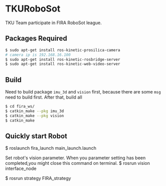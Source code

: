 # TKURoboSot
TKU Team participate in FIRA RoboSot league.

## Packages Required
```bash
$ sudo apt-get install ros-kinetic-prosilica-camera
# camera ip is 192.168.16.100
$ sudo apt-get install ros-kinetic-rosbridge-server
$ sudo apt-get install ros-kinetic-web-video-server
```
## Build

Need to build package `imu_3d` and `vision` first, because there are some `msg` need to build first.
After that, build all
```bash
$ cd fira_ws/
$ catkin_make --pkg imu_3d
$ catkin_make --pkg vision
$ catkin_make
```

## Quickly start Robot 

$ roslaunch fira_launch main_launch.launch

Set robot's vision parameter. When you parameter setting has been completed,you might close this command on terminal. 
$ rosrun vision interface_node

$ rosrun strategy FIRA_strategy
